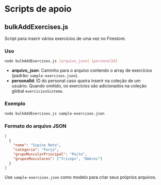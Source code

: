 # Scripts de apoio

## bulkAddExercises.js

Script para inserir vários exercícios de uma vez no Firestore.

### Uso

```bash
node bulkAddExercises.js [arquivo_json] [personalId]
```

- **arquivo_json**: Caminho para o arquivo contendo o array de exercícios (padrão: `sample-exercises.json`).
- **personalId**: ID do personal caso queira inserir na coleção de um usuário. Quando omitido, os exercícios são adicionados na coleção global `exerciciosSistema`.

### Exemplo

```bash
node bulkAddExercises.js sample-exercises.json
```

### Formato do arquivo JSON

```json
[
  {
    "nome": "Supino Reto",
    "categoria": "Força",
    "grupoMuscularPrincipal": "Peito",
    "gruposMusculares": ["Tríceps", "Ombros"]
  }
]
```

Use `sample-exercises.json` como modelo para criar seus próprios arquivos.
